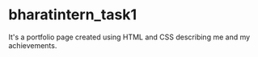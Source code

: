 # bharatintern_task1
It's a portfolio page created using HTML and CSS describing me and my achievements.
